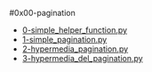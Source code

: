 #0x00-pagination
- [0-simple_helper_function.py](https://github.com/kwamboka3/alx-backend/blob/main/0x00-pagination/0-simple_helper_function.py)
- [1-simple_pagination.py](https://github.com/kwamboka3/alx-backend/blob/main/0x00-pagination/1-simple_pagination.py)
- [2-hypermedia_pagination.py](https://github.com/kwamboka3/alx-backend/blob/main/0x00-pagination/2-hypermedia_pagination.py)
- [3-hypermedia_del_pagination.py](https://github.com/kwamboka3/alx-backend/blob/main/0x00-pagination/3-hypermedia_del_pagination.py)
